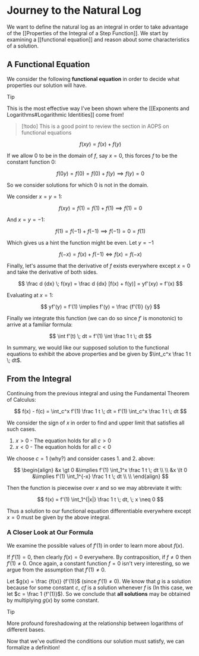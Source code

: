 # Journey to the Natural Log

We want to define the natural log as an integral in order to take advantage of the [[Properties of the Integral of a Step Function]]. We start by examining a [[functional equation]] and reason about some characteristics of a solution.

## A Functional Equation

We consider the following **functional equation** in order to decide what properties our solution will have.

> [!tip]
> This is the most effective way I've been shown where the [[Exponents and Logarithms#Logarithmic Identities]] come from!

> [!todo]
> This is a good point to review the section in AOPS on functional equations

$$
f(xy) = f(x) + f(y)
$$

If we allow 0 to be in the domain of $f$, say $x = 0$, this forces $f$ to be the constant function $0$:

$$
f(0y) = f(0) = f(0) + f(y) \implies f(y) = 0
$$

So we consider solutions for which 0 is not in the domain.

We consider $x = y = 1$:

$$
f(xy) = f(1) = f(1) + f(1) \implies f(1) = 0
$$

And $x = y = -1$:

$$
f(1) = f(-1) + f(-1) \implies f(-1) = 0 = f(1)
$$

Which gives us a hint the function might be even. Let $y = -1$

$$
f(-x) = f(x) + f(-1) \iff f(x) = f(-x)
$$

Finally, let's assume that the derivative of $f$ exists everywhere except $x=0$ and take the derivative of both sides.

$$
\frac d {dx} \; f(xy) = \frac d {dx} [f(x) + f(y)] = yf'(xy) = f'(x)
$$

Evaluating at $x=1$:

$$
yf'(y) = f'(1) \implies f'(y) = \frac {f'(1)} {y}
$$

Finally we integrate this function (we can do so since $f'$ is monotonic) to arrive at a familiar formula:

$$
\int f'(t) \; dt = f'(1) \int \frac 1 t \; dt
$$

In summary, we would like our supposed solution to the functional equations to exhibit the above properties and be given by $\int_c^x \frac 1 t \; dt$.

## From the Integral

Continuing from the previous integral and using the Fundamental Theorem of Calculus:

$$
f(x) - f(c) = \int_c^x f'(1) \frac 1 t \; dt = f'(1) \int_c^x \frac 1 t \; dt
$$

We consider the sign of $x$ in order to find and upper limit that satisfies all such cases.

1. $x \gt 0$ - The equation holds for all $c \gt 0$
2. $x \lt 0$ - The equation holds for all $c \lt 0$

We choose $c = 1$ (why?) and consider cases 1. and 2. above:

$$
\begin{align}
&x \gt 0 &\implies f'(1) \int_1^x \frac 1 t \; dt \\ \\
&x \lt 0 &\implies f'(1) \int_1^{-x} \frac 1 t \; dt \\ \\
\end{align}
$$

Then the function is piecewise over $x$ and so we may abbreviate it with:

$$
f(x) = f'(1) \int_1^{|x|} \frac 1 t \; dt, \; x \neq 0
$$

Thus a solution to our functional equation differentiable everywhere except $x = 0$ must be given by the above integral.

### A Closer Look at Our Formula

We examine the possible values of $f'(1)$ in order to learn more about $f(x)$.

If $f'(1) = 0$, then clearly $f(x) = 0$ everywhere. By contraposition, if $f \neq 0$ then $f'(1) \neq 0$. Once again, a constant function $f = 0$ isn't very interesting, so we argue from the assumption that $f'(1) \neq 0$.

Let $g(x) = \frac {f(x)} {f'(1)}$ (since $f'(1) \neq 0$). We know that $g$ is a solution because for some constant $c$, $cf$ is a solution whenever $f$ is (In this case, we let $c = \frac 1 {f'(1)}$). So we conclude that **all solutions** may be obtained by multiplying $g(x)$ by some constant.

> [!tip]
> More profound foreshadowing at the relationship between logarithms of different bases.

Now that we've outlined the conditions our solution must satisfy, we can formalize a definition!